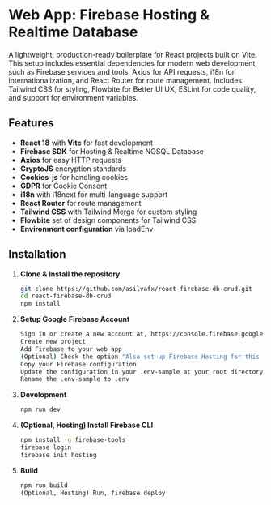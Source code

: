 # Web App: Firebase Hosting & Realtime Database

A lightweight, production-ready boilerplate for React projects built on Vite. This setup includes essential dependencies for modern web development, such as Firebase services and tools, Axios for API requests, i18n for internationalization, and React Router for route management. Includes Tailwind CSS for styling, Flowbite for Better UI UX, ESLint for code quality, and support for environment variables.

## Features
- **React 18** with **Vite** for fast development
- **Firebase SDK** for Hosting & Realtime NOSQL Database
- **Axios** for easy HTTP requests
- **CryptoJS** encryption standards
- **Cookies-js** for handling cookies
- **GDPR** for Cookie Consent
- **i18n** with i18next for multi-language support
- **React Router** for route management
- **Tailwind CSS** with Tailwind Merge for custom styling
- **Flowbite** set of design components for Tailwind CSS
- **Environment configuration** via loadEnv

## Installation

1. **Clone & Install the repository**
   ```bash
   git clone https://github.com/asilvafx/react-firebase-db-crud.git
   cd react-firebase-db-crud
   npm install

2. **Setup Google Firebase Account**
   ```bash
   Sign in or create a new account at, https://console.firebase.google.com/ 
   Create new project
   Add Firebase to your web app
   (Optional) Check the option "Also set up Firebase Hosting for this app", if you wish to setup a hosting for your web app.
   Copy your Firebase configuration
   Update the configuration in your .env-sample at your root directory
   Rename the .env-sample to .env   

3. **Development**
   ```bash
   npm run dev

4. **(Optional, Hosting) Install Firebase CLI**
   ```bash
   npm install -g firebase-tools
   firebase login
   firebase init hosting
   
5. **Build**
   ```bash
   npm run build
   (Optional, Hosting) Run, firebase deploy
